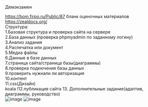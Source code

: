 Демэкзамен

https://bom.firpo.ru/Public/87 бланк оценочных материалов https://zealdocs.org/ <br>
Структура:<br>
1.Базовая структура и проверка сайта на сервере <br>
2.База данных (проверка phpmyadmin по заданному логину)<br>
3.Анализ задания<br>
4.Распечатка или документ<br>
5.Медиа файлы<br>
6.Данные в базе данных<br>
7.страница сайта/страница базы(диаграммы)<br>
8.проверка подкючения базы данных<br>
9.проверить нужнали ли авторизация<br>
10.контент<br>
11.css(Дизайн)<br>
koala !12.публикация сайта 13. Дополнительные задание(адаптив, диаграммы, руководство)<br>
![image](https://github.com/user-attachments/assets/075116bf-99ab-4880-a8bb-d07ed5261dc1)
![image](https://github.com/user-attachments/assets/14a02e4d-ad72-468d-9683-67ef503e5629)
